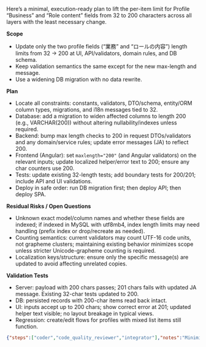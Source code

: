 Here’s a minimal, execution-ready plan to lift the per-item limit for Profile “Business” and “Role content” fields from 32 to 200 characters across all layers with the least necessary change.

**Scope**
- Update only the two profile fields (“業務” and “ロールの内容”) length limits from 32 → 200 at UI, API/validators, domain rules, and DB schema.
- Keep validation semantics the same except for the new max-length and message.
- Use a widening DB migration with no data rewrite.

**Plan**
- Locate all constraints: constants, validators, DTO/schema, entity/ORM column types, migrations, and i18n messages tied to 32.
- Database: add a migration to widen affected columns to length 200 (e.g., VARCHAR(200)) without altering nullability/indexes unless required.
- Backend: bump max length checks to 200 in request DTOs/validators and any domain/service rules; update error messages (JA) to reflect 200.
- Frontend (Angular): set `maxlength="200"` (and Angular validators) on the relevant inputs; update localized helper/error text to 200; ensure any char counters use 200.
- Tests: update existing 32-length tests; add boundary tests for 200/201; include API and UI validations.
- Deploy in safe order: run DB migration first; then deploy API; then deploy SPA.

**Residual Risks / Open Questions**
- Unknown exact model/column names and whether these fields are indexed; if indexed in MySQL with utf8mb4, index length limits may need handling (prefix index or drop/recreate as needed).
- Counting semantics: current validators may count UTF-16 code units, not grapheme clusters; maintaining existing behavior minimizes scope unless stricter Unicode-grapheme counting is required.
- Localization keys/structure: ensure only the specific message(s) are updated to avoid affecting unrelated copies.

**Validation Tests**
- Server: payload with 200 chars passes; 201 chars fails with updated JA message. Existing 32-char tests updated to 200.
- DB: persisted records with 200-char items read back intact.
- UI: inputs accept up to 200 chars; show correct error at 201; updated helper text visible; no layout breakage in typical views.
- Regression: create/edit flows for profiles with mixed list items still function.

```json
{"steps":["coder","code_quality_reviewer","integrator"],"notes":"Minimize edits by only widening the two profile fields: a single DB migration (expand to 200), bump server- and client-side validators to 200, and update localized error/help text. Deploy migration first, then API, then SPA. Watch for length-dependent indexes and keep counting semantics consistent with current implementation.","tests":"Add/adjust boundary tests: UI validator (≤200 ok, 201 fails), API DTO validation (≤200 ok, 201 fails), persistence round-trip at 200 chars, and update any tests that asserted 32. Verify i18n message shows 200 and surfaces on failure."}
```